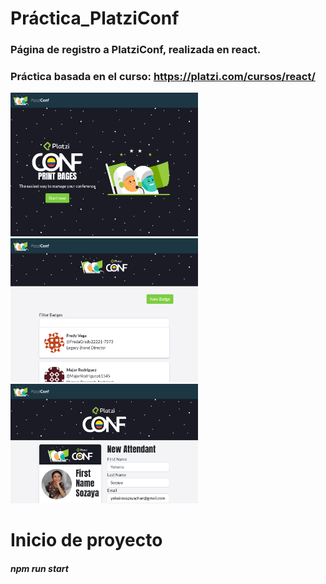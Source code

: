 # Práctica_PlatziConf

### Página de registro a PlatziConf, realizada en react.
### Práctica basada en el curso: https://platzi.com/cursos/react/

<img src="./home.png" alt="imagen readme" width="300px">
<img src="./badges.png" alt="imagen readme" width="300px">
<img src="./badgesNew.png" alt="imagen readme" width="300px">


# Inicio de proyecto
##### npm run start